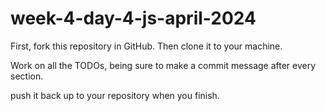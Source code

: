 # week-4-day-4-js-april-2024

First, fork this repository in GitHub. Then clone it to your machine. 

Work on all the TODOs, being sure to make a commit message after every section.

push it back up to your repository when you finish.
